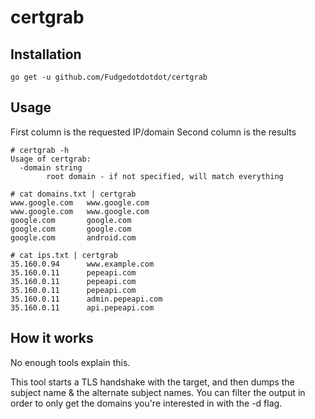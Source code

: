# certgrab

## Installation
`go get -u github.com/Fudgedotdotdot/certgrab`

## Usage
First column is the requested IP/domain
Second column is the results

```console
# certgrab -h
Usage of certgrab:
  -domain string
        root domain - if not specified, will match everything

# cat domains.txt | certgrab
www.google.com   www.google.com
www.google.com   www.google.com
google.com       google.com
google.com       google.com
google.com       android.com

# cat ips.txt | certgrab
35.160.0.94      www.example.com
35.160.0.11      pepeapi.com
35.160.0.11      pepeapi.com
35.160.0.11      pepeapi.com
35.160.0.11      admin.pepeapi.com
35.160.0.11      api.pepeapi.com
```

## How it works
No enough tools explain this.

This tool starts a TLS handshake with the target, and then dumps the subject name
& the alternate subject names. You can filter the output in order to only get
the domains you're interested in with the -d flag.
